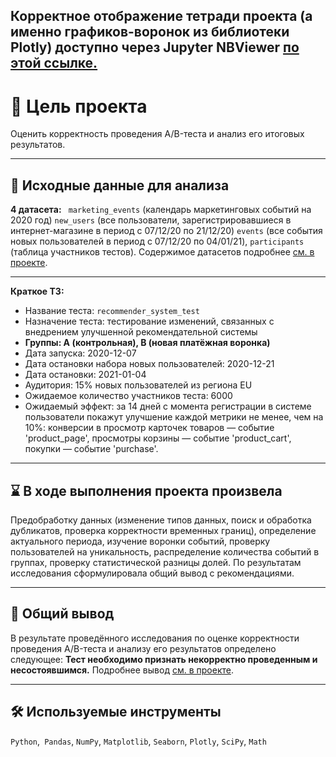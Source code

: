 ## Корректное отображение тетради проекта (а именно графиков-воронок из библиотеки Plotly) доступно через Jupyter NBViewer [по этой ссылке.](https://nbviewer.jupyter.org/github/Gracheva-Daria/Yandex.Practicum_analytical_projects/blob/e43b10a71811625c611e92a990ffc53dc2cc8f0e/13_%D0%90%D0%BD%D0%B0%D0%BB%D0%B8%D0%B7%20%D1%80%D0%B5%D0%B7%D1%83%D0%BB%D1%8C%D1%82%D0%B0%D1%82%D0%BE%D0%B2%20AB-%D1%82%D0%B5%D1%81%D1%82%D0%B8%D1%80%D0%BE%D0%B2%D0%B0%D0%BD%D0%B8%D1%8F/13_%D0%90%D0%BD%D0%B0%D0%BB%D0%B8%D0%B7%20%D1%80%D0%B5%D0%B7%D1%83%D0%BB%D1%8C%D1%82%D0%B0%D1%82%D0%BE%D0%B2%20AB-%D1%82%D0%B5%D1%81%D1%82%D0%B8%D1%80%D0%BE%D0%B2%D0%B0%D0%BD%D0%B8%D1%8F.ipynb)

# 🎯 Цель проекта
Оценить корректность проведения A/B-теста и анализ его итоговых результатов.
<hr>

## 📂 Исходные данные для анализа
**4 датасета:** 
` marketing_events` (календарь маркетинговых событий на 2020 год)
`new_users` (все пользователи, зарегистрировавшиеся в интернет-магазине в период с 07/12/20 по 21/12/20)
`events` (все события новых пользователей в период с 07/12/20 по 04/01/21), `participants` (таблица участников тестов).
Содержимое датасетов подробнее [см. в проекте](https://nbviewer.jupyter.org/github/Gracheva-Daria/Yandex.Practicum_analytical_projects/blob/e43b10a71811625c611e92a990ffc53dc2cc8f0e/13_%D0%90%D0%BD%D0%B0%D0%BB%D0%B8%D0%B7%20%D1%80%D0%B5%D0%B7%D1%83%D0%BB%D1%8C%D1%82%D0%B0%D1%82%D0%BE%D0%B2%20AB-%D1%82%D0%B5%D1%81%D1%82%D0%B8%D1%80%D0%BE%D0%B2%D0%B0%D0%BD%D0%B8%D1%8F/13_%D0%90%D0%BD%D0%B0%D0%BB%D0%B8%D0%B7%20%D1%80%D0%B5%D0%B7%D1%83%D0%BB%D1%8C%D1%82%D0%B0%D1%82%D0%BE%D0%B2%20AB-%D1%82%D0%B5%D1%81%D1%82%D0%B8%D1%80%D0%BE%D0%B2%D0%B0%D0%BD%D0%B8%D1%8F.ipynb).
<hr>

**Краткое ТЗ:**
- Название теста: `recommender_system_test`
- Назначение теста: тестирование изменений, связанных с внедрением улучшенной рекомендательной системы
- **Группы: А (контрольная), B (новая платёжная воронка)**
- Дата запуска: 2020-12-07
- Дата остановки набора новых пользователей: 2020-12-21
- Дата остановки: 2021-01-04
- Аудитория: 15% новых пользователей из региона EU
- Ожидаемое количество участников теста: 6000
- Ожидаемый эффект: за 14 дней с момента регистрации в системе пользователи покажут улучшение каждой метрики не менее, чем на 10%: конверсии в просмотр карточек товаров — событие 'product_page', просмотры корзины — событие 'product_cart', покупки — событие 'purchase'.
<hr>

## ⌛ В ходе выполнения проекта произвела
Предобработку данных (изменение типов данных, поиск и обработка дубликатов, проверка корректности временных границ), определение актуального периода, изучение воронки событий, проверку пользователей на уникальность, распределение количества событий в группах, проверку статистической разницы долей. По результатам исследования сформулировала общий вывод с рекомендациями.
<hr>

## 📃 Общий вывод
В результате проведённого исследования по оценке корректности проведения A/B-теста и анализу его результатов определено следующее:
**Тест необходимо признать некорректно проведенным и несостоявшимся.** 
Подробнее вывод [см. в проекте](https://nbviewer.jupyter.org/github/Gracheva-Daria/Yandex.Practicum_analytical_projects/blob/e43b10a71811625c611e92a990ffc53dc2cc8f0e/13_%D0%90%D0%BD%D0%B0%D0%BB%D0%B8%D0%B7%20%D1%80%D0%B5%D0%B7%D1%83%D0%BB%D1%8C%D1%82%D0%B0%D1%82%D0%BE%D0%B2%20AB-%D1%82%D0%B5%D1%81%D1%82%D0%B8%D1%80%D0%BE%D0%B2%D0%B0%D0%BD%D0%B8%D1%8F/13_%D0%90%D0%BD%D0%B0%D0%BB%D0%B8%D0%B7%20%D1%80%D0%B5%D0%B7%D1%83%D0%BB%D1%8C%D1%82%D0%B0%D1%82%D0%BE%D0%B2%20AB-%D1%82%D0%B5%D1%81%D1%82%D0%B8%D1%80%D0%BE%D0%B2%D0%B0%D0%BD%D0%B8%D1%8F.ipynb).
<hr>

## 🛠️ Используемые инструменты
`Python`,` Pandas`, `NumPy`, `Matplotlib`, `Seaborn`, `Plotly`, `SciPy`, `Math`
